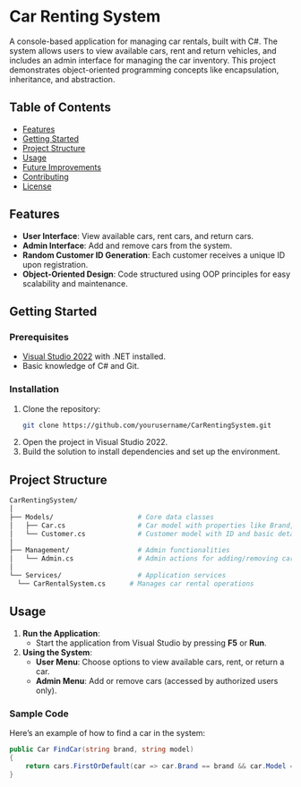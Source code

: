 # Car Renting System

A console-based application for managing car rentals, built with C#. The system allows users to view available cars, rent and return vehicles, and includes an admin interface for managing the car inventory. This project demonstrates object-oriented programming concepts like encapsulation, inheritance, and abstraction.

## Table of Contents
- [Features](#features)
- [Getting Started](#getting-started)
- [Project Structure](#project-structure)
- [Usage](#usage)
- [Future Improvements](#future-improvements)
- [Contributing](#contributing)
- [License](#license)

## Features
- **User Interface**: View available cars, rent cars, and return cars.
- **Admin Interface**: Add and remove cars from the system.
- **Random Customer ID Generation**: Each customer receives a unique ID upon registration.
- **Object-Oriented Design**: Code structured using OOP principles for easy scalability and maintenance.

## Getting Started

### Prerequisites
- [Visual Studio 2022](https://visualstudio.microsoft.com/) with .NET installed.
- Basic knowledge of C# and Git.

### Installation
1. Clone the repository:
   ```bash
   git clone https://github.com/yourusername/CarRentingSystem.git
2. Open the project in Visual Studio 2022.
3. Build the solution to install dependencies and set up the environment.

## Project Structure
  ```bash
 CarRentingSystem/
│
├── Models/                     # Core data classes
│   ├── Car.cs                  # Car model with properties like Brand, Model, Year, and Price
│   └── Customer.cs             # Customer model with ID and basic details
│
├── Management/                 # Admin functionalities
│   └── Admin.cs                # Admin actions for adding/removing cars
│
└── Services/                   # Application services
    └── CarRentalSystem.cs      # Manages car rental operations
```

## Usage
1. **Run the Application**:
   - Start the application from Visual Studio by pressing **F5** or **Run**.
2. **Using the System**:
   - **User Menu**: Choose options to view available cars, rent, or return a car.
   - **Admin Menu**: Add or remove cars (accessed by authorized users only).

### Sample Code
Here’s an example of how to find a car in the system:
```csharp
public Car FindCar(string brand, string model)
{
    return cars.FirstOrDefault(car => car.Brand == brand && car.Model == model);
}
